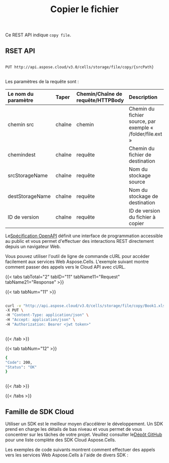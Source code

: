 ﻿---
title: Copier le fichier
second_title: Aspose.Cells Cloud Documen
type: docs
url: /fr/file/copy/
keywords: Learn how to copy file with Aspose Cells Cloud REST API
description: Découvrez comment copier un fichier avec Aspose Cells Cloud REST API SDK prenant en charge les types de langages de développement. Ils incluent Android, C#, Go, Java, NodeJS, Perl, PHP, Python, Ruby et Swift.
weight: 100
kwords: Excel, Office Cloud, REST API, feuille de calcul, PDF, CSV, Json, Markdwon, copier le fichier
---
Ce REST API indique `copy file`.
 
## RSET API
 
```bash
 
PUT http://api.aspose.cloud/v3.0/cells/storage/file/copy/{srcPath}
 
```
 Les paramètres de la requête sont :
 
| Le nom du paramètre| Taper| Chemin/Chaîne de requête/HTTPBody|Description|
|:- |:- |:- |:- |
| chemin src| chaîne| chemin| Chemin du fichier source, par exemple « /folder/file.ext »|
| chemindest| chaîne| requête| Chemin du fichier de destination|
| srcStorageName| chaîne| requête| Nom du stockage source|
| destStorageName| chaîne| requête| Nom du stockage de destination|
| ID de version| chaîne| requête| ID de version du fichier à copier|
 
 Le[Spécification OpenAPI](https://apireference.aspose.cloud/cells/#/File/CopyFile) définit une interface de programmation accessible au public et vous permet d'effectuer des interactions REST directement depuis un navigateur Web.
 
Vous pouvez utiliser l'outil de ligne de commande cURL pour accéder facilement aux services Web Aspose.Cells. L'exemple suivant montre comment passer des appels vers le Cloud API avec cURL.
 
{{< tabs tabTotal="2" tabID="11" tabName11="Request" tabName21="Response" >}}
 
{{< tab tabNum="11" >}}
 
```bash
 
curl -v "http://api.aspose.cloud/v3.0/cells/storage/file/copy/Book1.xlsx?destPath=Book2.xlsx" \
-X PUT \
-H "Content-Type: application/json" \
-H "Accept: application/json" \
-H "Authorization: Bearer <jwt token>"
 
```
 
{{< /tab >}}
 
{{< tab tabNum="12" >}}
 
```bash
{
"Code": 200,
"Status": "OK"
}
 
```
 
{{< /tab >}}
 
{{< /tabs >}}
 
## Famille de SDK Cloud
 
 Utiliser un SDK est le meilleur moyen d’accélérer le développement. Un SDK prend en charge les détails de bas niveau et vous permet de vous concentrer sur les tâches de votre projet. Veuillez consulter le[Dépôt GitHub](https://github.com/aspose-cells-cloud) pour une liste complète des SDK Cloud Aspose.Cells.
 
Les exemples de code suivants montrent comment effectuer des appels vers les services Web Aspose.Cells à l'aide de divers SDK :
 
 
